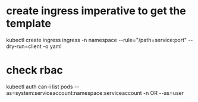  
 # create ingress imperative to get the template

 kubectl create ingress ingress -n namespace --rule="/path=service:port" --dry-run=client -o yaml

 # check rbac
  
 kubectl auth can-i list pods --as=system:serviceaccount:namespace:serviceaccount -n <namespace> OR --as=user
